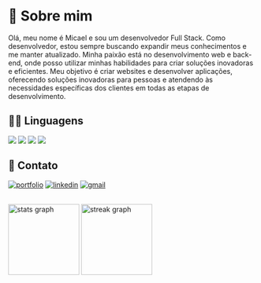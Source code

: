 # 🚀 Sobre mim

Olá, meu nome é Micael e sou um desenvolvedor Full Stack. Como desenvolvedor, estou sempre buscando expandir meus conhecimentos e me manter atualizado. Minha paixão está no desenvolvimento web e back-end, onde posso utilizar minhas habilidades para criar soluções inovadoras e eficientes. Meu objetivo é criar websites e desenvolver aplicações, oferecendo soluções inovadoras para pessoas e atendendo às necessidades específicas dos clientes em todas as etapas de desenvolvimento.

## 👩‍💻 Linguagens

<span><img  src="https://img.shields.io/badge/Laravel-FF2D20?style=for-the-badge&logo=laravel&logoColor=white"></span>
<span><img  src="https://img.shields.io/badge/PHP-777BB4?style=for-the-badge&logo=php&logoColor=white"></span>
<span><img  src="https://img.shields.io/badge/jQuery-0769AD?style=for-the-badge&logo=jquery&logoColor=white"></span>
<span><img  src="https://img.shields.io/badge/MySQL-00000F?style=for-the-badge&logo=mysql&logoColor=white"></span>


## 🔗 Contato

<span>[![portfolio](https://img.shields.io/badge/my_portfolio-000?style=for-the-badge&logo=ko-fi&logoColor=white)]( https://site-portfolio-hmtq.vercel.app/)</span>
<span>[![linkedin](https://img.shields.io/badge/linkedin-0A66C2?style=for-the-badge&logo=linkedin&logoColor=white)](http://www.linkedin.com/in/micael-william1024)</span>
<span>[![gmail](https://img.shields.io/badge/Gmail-D14836?style=for-the-badge&logo=gmail&logoColor=white)](mailto:mw931991@gmail.com)<span>

<br>

<div>
  <img src="https://github-readme-stats.vercel.app/api?username=Micael-William&hide_title=false&hide_rank=false&show_icons=true&include_all_commits=true&count_private=true&disable_animations=false&theme=blueberry&locale=pt-br&hide_border=false&order=1" height="144" alt="stats graph"  />
  <img src="https://streak-stats.demolab.com?user=Micael-William&locale=pt-br&mode=daily&theme=blueberry&hide_border=false&border_radius=5&order=3" height="144" alt="streak graph"  />
</div>

